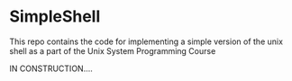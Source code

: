 # SimpleShell
This repo contains the code for implementing a simple version of the unix shell as a part of the Unix System Programming Course


IN CONSTRUCTION....
